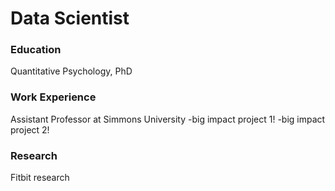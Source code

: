 # Data Scientist
### Education 
Quantitative Psychology, PhD
### Work Experience
Assistant Professor at Simmons University
-big impact project 1!
-big impact project 2!

### Research
Fitbit research
